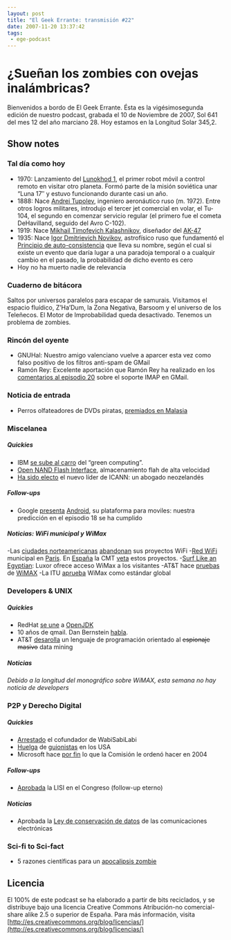 ```yaml
---
layout: post
title: "El Geek Errante: transmisión #22"
date: 2007-11-20 13:37:42
tags:
 - ege-podcast
---
```


# ¿Sueñan los zombies con ovejas inalámbricas?
Bienvenidos a bordo de El Geek Errante. Ésta es la vigésimosegunda edición de nuestro podcast, grabada el 10 de Noviembre de 2007, Sol 641 del mes 12 del año marciano 28. Hoy estamos en la Longitud Solar 345,2.

## Show notes

### Tal día como hoy
- 1970: Lanzamiento del [Lunokhod 1](https://es.wikipedia.org/wiki/Lunojod_1), el primer robot móvil a control remoto en visitar otro planeta. Formó parte de la misión soviética unar “Luna 17″ y estuvo funcionando durante casi un año.
- 1888: Nace [Andrei Tupolev](https://es.wikipedia.org/wiki/Andr%C3%A9i_T%C3%BApolev), ingeniero aeronáutico ruso (m. 1972). Entre otros logros militares, introdujo el tercer jet comercial en volar, el Tu-104,  el segundo en comenzar servicio regular (el primero fue el cometa DeHavilland, seguido del Avro C-102).
- 1919: Nace [Mikhail Timofevich Kalashnikov](https://es.wikipedia.org/wiki/Mija%C3%ADl_Kal%C3%A1shnikov), diseñador del [AK-47](https://es.wikipedia.org/wiki/AK-47)
- 1935: Nace [Igor Dmitrievich Novikov](https://en.wikipedia.org/wiki/Igor_Dmitriyevich_Novikov), astrofísico ruso que fundamentó el [Principio de auto-consistencia](https://en.wikipedia.org/wiki/Novikov_self-consistency_principle) que lleva su nombre, según el cual si existe un evento que daría lugar a una paradoja temporal o a cualquir cambio en el pasado, la probabilidad de dicho evento es cero
- Hoy no ha muerto nadie de relevancia

### Cuaderno de bitácora
Saltos por universos paralelos para escapar de samurais. Visitamos el espacio fluídico, Z’Ha’Dum, la Zona Negativa, Barsoom y el universo de los Teleñecos. El Motor de Improbabilidad queda desactivado. Tenemos un problema de zombies.

### Rincón del oyente
- GNUHal:  Nuestro amigo valenciano vuelve a aparcer esta vez como falso positivo de los filtros anti-spam de GMail
- Ramón Rey: Excelente aportación que Ramón Rey ha realizado en los [comentarios al episodio 20](http://web.archive.org/web/20090318074436/http://elgeekerrante.com/ege-podcast-ep20/#comments) sobre el soporte IMAP en GMail.

### Noticia de entrada
- Perros olfateadores de DVDs piratas, [premiados en Malasia](https://www.engadget.com/2007/08/20/dvd-sniffing-dogs-awarded-medals-returning-to-nyc/)

### Miscelanea

##### Quickies
- IBM [se sube al carro](https://hardware.slashdot.org/story/07/11/05/0325243/move-to-a-mainframe-earn-carbon-credits) del “green computing”.
- [Open NAND Flash Interface](https://en.wikipedia.org/wiki/Open_NAND_Flash_Interface_Working_Group), almacenamiento flah de alta velocidad
- [Ha sido electo](https://en.wikipedia.org/wiki/Peter_Dengate_Thrush) el nuevo líder de ICANN: un abogado neozelandés

##### Follow-ups
- Google [presenta](http://searchengineland.com/googles-android-arrives-not-gphone-but-an-open-source-mobile-phone-platform-12611) [Android](http://www.abadiadigital.com/google-presenta-a-android-su-sistema-operativo-para-telefonos-moviles/), su plataforma para moviles: nuestra predicción en el episodio 18 se ha cumplido

##### Noticias: WiFi municipal y WiMax
-Las [ciudades norteamericanas](http://laflecha.net/archivo/canales/wireless/noticias/las-grandes-ciudades-norteamericanas-abandonan-sus-proyectos-wi-fi) [abandonan](http://web.archive.org/web/20080627135538/http://globaltechforum.eiu.com/index.asp?layout=rich_story&channelid=4&categoryid=28&title=US%3A+Municipal+Wi-Fi--Reality+bites&doc_id=11266) sus proyectos WiFi
-[Red WiFi](http://web.archive.org/web/20081209012853/http://www.elperiodico.com/default.asp?idpublicacio_PK=46&idioma=CAS&idnoticia_PK=445937&idseccio_PK=1021) municipal en [París](https://www.xataka.com/otros/wifi-gratis-en-paris). En [España](http://www.elmundo.es/navegante/2004/10/18/empresas/1098087893.html) la CMT [veta](https://www.adslzone.net/article72-la-cmt-advierte-a-los-ayuntamientos-ofrecer-wifi-gratis-es-ilegal.html) estos proyectos.
-[Surf Like an Egyptian](http://www.reuters.com/article/us-egypt-wimax-luxor-idUSL0835186720070908): Luxor ofrece acceso WiMax a los visitantes
-AT&T hace [pruebas](http://web.archive.org/web/20081121144942/http://www.idgconnect.com/mobile_wireless_telecom/laying_the_groundwork_for_wimax/index.html) de [WiMAX](https://es.wikipedia.org/wiki/WiMAX)
-La ITU [aprueba](http://web.archive.org/web/20071025072704/http://news.yahoo.com/s/zd/20071019/tc_zd/217677) WiMax como estándar global

### Developers & UNIX

##### Quickies
- RedHat [se une](http://web.archive.org/web/20080604144223/http://blogs.sun.com/webmink/entry/red_hat_joins_openjdk) a [OpenJDK](http://web.archive.org/web/20080527073925/http://blogs.sun.com/tmarble/entry/red_hat_and_openjdk)
- 10 años de qmail. Dan Bernstein [habla](http://cr.yp.to/qmail/qmailsec-20071101.pdf).
- AT&T [desarolla](https://it.slashdot.org/story/07/10/30/1415224/att-invents-surveillance-programming-language) un lenguaje de programación orientado al ~~espionaje masivo~~ data mining

##### Noticias
*Debido a la longitud del monográfico sobre WiMAX, esta semana no hay noticia de developers*

### P2P y Derecho Digital

##### Quickies
- [Arrestado](https://www.scmagazine.com/wabisabilabi-founder-arrested-in-custody-of-italian-authorities/article/553869/) el cofundador de WabiSabiLabi
- [Huelga](http://www.sliceofscifi.com/2007/11/02/monday-november-5-strike/) de [guionistas](https://techcrunch.com/2007/11/05/hollywood-writers-strike-a-chance-for-millions-online-to-bloom/?utm_source=feedburner&utm_medium=feed&utm_campaign=Feed%3A+Techcrunch+%28TechCrunch%29) en los USA
- Microsoft hace [por fin](http://ciberderechos.barrapunto.com/article.pl?sid=07/10/23/090245) lo que la Comisión le ordenó hacer en 2004

##### Follow-ups
- [Aprobada](http://www.microsiervos.com/archivo/mundoreal/arobada-lisi-congreso.html) la LISI en el Congreso (follow-up eterno)

##### Noticias
- Aprobada la [Ley de conservación de datos](http://www.internautas.org/html/4543.html) de las comunicaciones electrónicas

### Sci-fi to Sci-fact
- 5 razones científicas para un [apocalipsis zombie](http://www.cracked.com/article_15643_5-scientific-reasons-zombie-apocalypse-could-actually-happen.html)

## Licencia
El 100% de este podcast se ha elaborado a partir de bits reciclados, y se distribuye bajo una licencia Creative Commons Atribución-no comercial-share alike 2.5 o superior de España. Para más información, visita [http://es.creativecommons.org/blog/licencias/](http://es.creativecommons.org/blog/licencias/)

